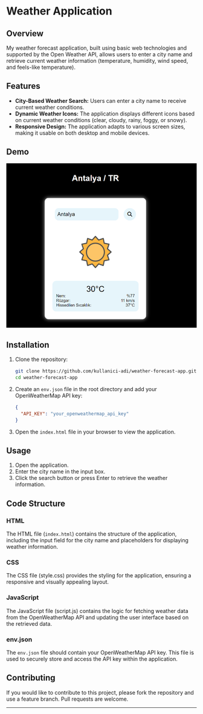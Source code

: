 # Weather Application

## Overview

My weather forecast application, built using basic web technologies and supported by the Open Weather API, allows users to enter a city name and retrieve current weather information (temperature, humidity, wind speed, and feels-like temperature).

## Features

- **City-Based Weather Search:** Users can enter a city name to receive current weather conditions.
- **Dynamic Weather Icons:** The application displays different icons based on current weather conditions (clear, cloudy, rainy, foggy, or snowy).
- **Responsive Design:** The application adapts to various screen sizes, making it usable on both desktop and mobile devices.

## Demo

![Example](assets/weatherApp.png)

## Installation

1. Clone the repository:

   ```bash
   git clone https://github.com/kullanici-adi/weather-forecast-app.git
   cd weather-forecast-app
   ```

2. Create an `env.json` file in the root directory and add your OpenWeatherMap API key:

   ```json
   {
     "API_KEY": "your_openweathermap_api_key"
   }
   ```

3. Open the `index.html` file in your browser to view the application.

## Usage

1. Open the application.
2. Enter the city name in the input box.
3. Click the search button or press Enter to retrieve the weather information.

## Code Structure

### HTML

The HTML file (`index.html`) contains the structure of the application, including the input field for the city name and placeholders for displaying weather information.

### CSS

The CSS file (style.css) provides the styling for the application, ensuring a responsive and visually appealing layout.

### JavaScript

The JavaScript file (script.js) contains the logic for fetching weather data from the OpenWeatherMap API and updating the user interface based on the retrieved data.

### env.json

The `env.json` file should contain your OpenWeatherMap API key. This file is used to securely store and access the API key within the application.

## Contributing

If you would like to contribute to this project, please fork the repository and use a feature branch. Pull requests are welcome.

---
